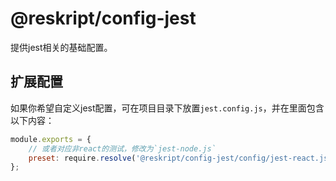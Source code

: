 # @reskript/config-jest

提供jest相关的基础配置。

## 扩展配置

如果你希望自定义jest配置，可在项目目录下放置`jest.config.js`，并在里面包含以下内容：

```js
module.exports = {
    // 或者对应非react的测试，修改为`jest-node.js`
    preset: require.resolve('@reskript/config-jest/config/jest-react.js'),
};
```

